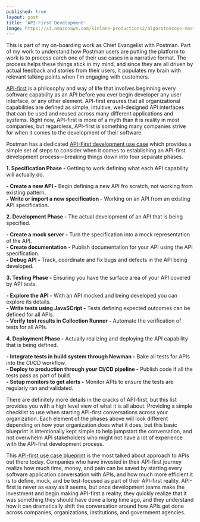 ```yaml
---
published: true
layout: post
title: 'API-First Development'
image: https://s3.amazonaws.com/kinlane-productions2/algorotoscope-master/aws-s3-lighthouse-lighthouse-still.jpg
---
```


This is part of my on-boarding work as Chief Evangelist with Postman. Part of my work to understand how Postman users are putting the platform to work is to process earch one of their use cases in a narrative format. The process helps these things stick in my mind, and since they are all driven by actual feedback and stories from their users, it populates my brain with relevant talking points when I'm engaging with customers.

[API-first](https://www.postman.com/api-first/) is a philosophy and way of life that involves beginning every software capability as an API before you ever begin developer any user interface, or any other element. API-first ensures that all organizational capabilities are defined as simple, intuitive, well-designed API interfaces that can be used and reused across many different applications and systems. Right now, API-first is more of a myth than it is reality in most companies, but regardless, API-first is something many companies strive for when it comes to the development of their software.  
  
Postman has a dedicated [API-First development use case](https://www.postman.com/use-cases/api-first-development) which provides a simple set of steps to consider when it comes to establishing an API-first development process—breaking things down into four separate phases.  
  
**1\. Specification Phase -** Getting to work defining what each API capability will actually do.  
  
**\- Create a new API -** Begin defining a new API fro scratch, not working from existing pattern.  
**\- Write or import a new specification -** Working on an API from an existing API specification.  
  
**2\. Development Phase -** The actual development of an API that is being specified.  
  
**\- Create a mock server -** Turn the specification into a mock representation of the API.  
**\- Create documentation -** Publish documentation for your API using the API specification.  
**\- Debug API -** Track, coordinate and fix bugs and defects in the API being developed.  
  
**3\. Testing Phase -** Ensuring you have the surface area of your API covered by API tests.  
  
**\- Explore the API -** With an API mocked and being developed you can explore its details.  
**\- Write tests using JavaSCript -** Tests defining expected outcomes can be defined for all APIs.  
**\- Verify test results in Collection Runner -** Automate the verification of tests for all APIs.  
  
**4\. Deployment Phase -** Actually realizing and deploying the API capability that is being defined.  
  
**\- Integrate tests in build system through Newman -** Bake all tests for APIs into the CI/CD workflow.  
**\- Deploy to production through your CI/CD pipeline -** Publish code if all the tests pass as part of build.  
**\- Setup monitors to get alerts -** Monitor APIs to ensure the tests are regularly ran and validated.  
  
There are definitely more details in the cracks of API-first, but this list provides you with a high level view of what it is all about. Providing a simple checklist to use when starting API-first conversations across your organization. Each element of the phases above will look different depending on how your organization does what it does, but this basic blueprint is intentionally kept simple to help jumpstart the conversation, and not overwhelm API stakeholders who might not have a lot of experience with the API-first development process.  
  
This [API-first use case blueprint](https://www.postman.com/use-cases/api-first-development) is the most talked about approach to APIs out there today. Companies who have invested in their API-first journey realize how much time, money, and pain can be saved by starting every software application conversation with APIs, and how much more efficient it is to define, mock, and be test-focused as part of their API-first reality. API-first is never as easy as it seems, but once development teams make the investment and begin making API-first a reality, they quickly realize that it was something they should have done a long time ago, and they understand how it can dramatically shift the conversation around how APIs get done across companies, organizations, institutions, and government agencies.